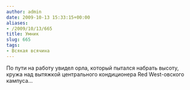 ```yaml
---
author: admin
date: 2009-10-13 15:33:15+00:00
aliases:
- /2009/10/13/665
title: Умник
slug: 665
tags:
- Всякая всячина
---
```


По пути на работу увидел орла, который пытался набрать высоту, кружа над вытяжкой центрального кондиционера Red West-овского кампуса…

